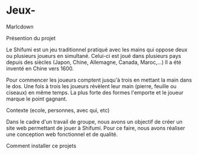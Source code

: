 # Jeux-
Marlcdown

Présention du projet
 
Le Shifumi est un jeu traditionnel pratiqué avec les mains qui oppose deux ou plusieurs joueurs en simultané. Celui-ci est joué dans plusieurs pays depuis des siècles (Japon, Chine, Allemagne, Canada, Maroc,...) Il a été inventé en Chine vers 1600.

Pour commencer les joueurs comptent jusqu'à trois en mettant la main dans le dos. Une fois à trois les joueurs révèlent leur main (pierre, feuille ou ciseaux) en même temps. La plus forte des formes l'emporte et le joueur marque le point gagnant.

Contexte (ecole, personnes, avec qui, etc) 

Dans le cadre d'un travail de groupe, nous avons un objectif de créer un site web permettant de jouer à Shifumi. Pour ce faire, nous avons réaliser une conception web fonctionnel et de qualité.

Comment installer ce projets
